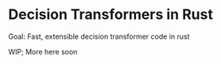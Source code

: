 # Decision Transformers in Rust

Goal: Fast, extensible decision transformer code in rust

WIP; More here soon

